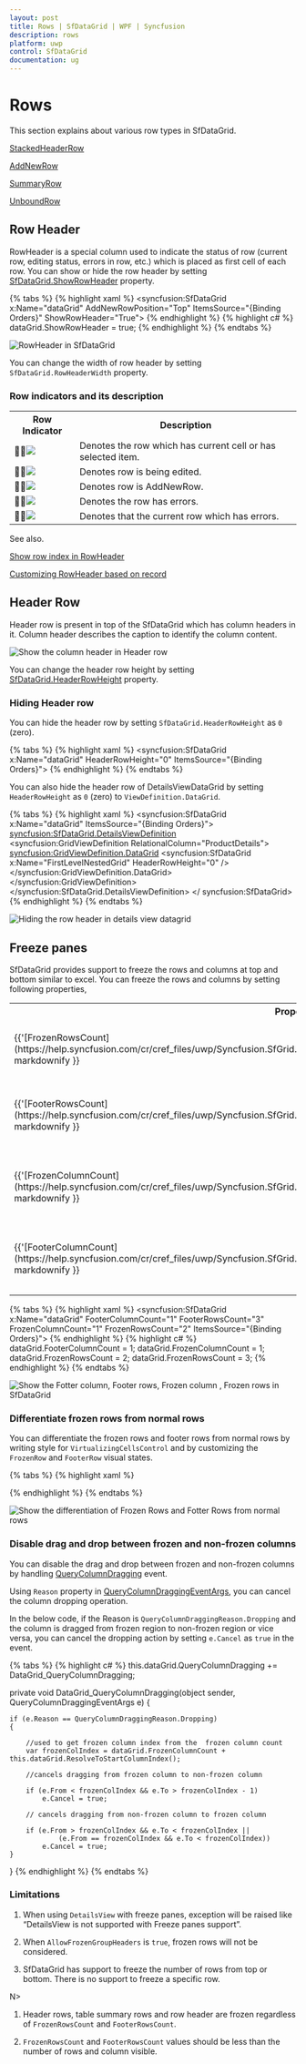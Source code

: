 ```yaml
---
layout: post
title: Rows | SfDataGrid | WPF | Syncfusion
description: rows
platform: uwp
control: SfDataGrid
documentation: ug
---
```




# Rows

This section explains about various row types in SfDataGrid.

[StackedHeaderRow](http://help.syncfusion.com/uwp/sfdatagrid/columns#stacked-headers)

[AddNewRow](http://help.syncfusion.com/uwp/sfdatagrid/data-manipulation#built-in-addnewrow)

[SummaryRow](https://help.syncfusion.com/uwp/sfdatagrid/summaries)

[UnboundRow](http://help.syncfusion.com/uwp/sfdatagrid/unbound-rows)

## Row Header

RowHeader is a special column used to indicate the status of row (current row, editing status, errors in row, etc.) which is placed as first cell of each row. You can show or hide the row header by setting [SfDataGrid.ShowRowHeader](https://help.syncfusion.com/cr/cref_files/uwp/Syncfusion.SfGrid.UWP~Syncfusion.UI.Xaml.Grid.SfGridBase~ShowRowHeader.html) property.

{% tabs %}
{% highlight xaml %}
<syncfusion:SfDataGrid x:Name="dataGrid"
                       AddNewRowPosition="Top"
                       ItemsSource="{Binding Orders}"
                       ShowRowHeader="True">
{% endhighlight %}
{% highlight c# %}
dataGrid.ShowRowHeader = true;
{% endhighlight %}
{% endtabs %}


![RowHeader in SfDataGrid](Rows_images/Rows_img1.png)

You can change the width of row header by setting `SfDataGrid.RowHeaderWidth` property.

### Row indicators and its description


<table>
<tr>
<th>
Row Indicator
</th>
<th>
Description
</th>
</tr>
<tr>
<td>
<img src="Rows_images/Rows_img2.png"/>
</td>
<td>
Denotes the row which has current cell or has selected item.
</td>
</tr>
<tr>
<td>
<img src="Rows_images/Rows_img3.png"/>
</td>
<td>
Denotes row is being edited. 
</td>
</tr>
<tr>
<td>
<img src="Rows_images/Rows_img4.png"/>
</td>
<td>
Denotes row is AddNewRow.
</td>
</tr>
<tr>
<td>
<img src="Rows_images/Rows_img5.png"/>
</td>
<td>
Denotes the row has errors. 
</td>
</tr>
<tr>
<td>
<img src="Rows_images/Rows_img6.png"/>
</td>
<td>
Denotes that the current row which has errors.
</td>
</tr>
</table>

See also.

[Show row index in RowHeader](http://help.syncfusion.com/uwp/sfdatagrid/styles-and-templates#styling-rowheader)

[Customizing RowHeader based on record](https://help.syncfusion.com/uwp/sfdatagrid/conditional-styling#row-header)

## Header Row

Header row is present in top of the SfDataGrid which has column headers in it. Column header describes the caption to identify the column content.

![Show the column header in Header row](Rows_images/Rows_img7.png)

You can change the header row height by setting [SfDataGrid.HeaderRowHeight](https://help.syncfusion.com/cr/cref_files/uwp/Syncfusion.SfGrid.UWP~Syncfusion.UI.Xaml.Grid.SfGridBase~HeaderRowHeight.html) property.

### Hiding Header row

You can hide the header row by setting `SfDataGrid.HeaderRowHeight` as `0` (zero).
 
{% tabs %}
{% highlight xaml %}
<syncfusion:SfDataGrid x:Name="dataGrid"
                       HeaderRowHeight="0"
                       ItemsSource="{Binding Orders}">
{% endhighlight %}
{% endtabs %}

You can also hide the header row of DetailsViewDataGrid by setting `HeaderRowHeight` as `0` (zero) to `ViewDefinition.DataGrid`.

{% tabs %}
{% highlight xaml %}
<syncfusion:SfDataGrid x:Name="dataGrid" ItemsSource="{Binding Orders}">
    <syncfusion:SfDataGrid.DetailsViewDefinition>
        <syncfusion:GridViewDefinition RelationalColumn="ProductDetails">
            <syncfusion:GridViewDefinition.DataGrid>
                <syncfusion:SfDataGrid x:Name="FirstLevelNestedGrid" HeaderRowHeight="0" />
            </syncfusion:GridViewDefinition.DataGrid>
        </syncfusion:GridViewDefinition>
    </syncfusion:SfDataGrid.DetailsViewDefinition>
</ syncfusion:SfDataGrid>
{% endhighlight %}
{% endtabs %}


![Hiding the row header in details view datagrid](Rows_images/Rows_img8.png)

## Freeze panes

SfDataGrid provides support to freeze the rows and columns at top and bottom similar to excel. You can freeze the rows and columns by setting following properties,

<table>
<tr>
<th>
Property Name
</th>
<th>
Description
</th>
</tr>
<tr>
<td>
{{'[FrozenRowsCount](https://help.syncfusion.com/cr/cref_files/uwp/Syncfusion.SfGrid.UWP~Syncfusion.UI.Xaml.Grid.SfDataGrid~FrozenRowsCount.html)'| markdownify }}
</td>
<td>
Set the frozen rows count at top of the SfDataGrid.
</td>
</tr>
<tr>
<td>
{{'[FooterRowsCount](https://help.syncfusion.com/cr/cref_files/uwp/Syncfusion.SfGrid.UWP~Syncfusion.UI.Xaml.Grid.SfDataGrid~FooterRowsCount.html)'| markdownify }}
</td>
<td>
Set the footer rows count at bottom of the SfDataGrid.
</td>
</tr>
<tr>
<td>
{{'[FrozenColumnCount](https://help.syncfusion.com/cr/cref_files/uwp/Syncfusion.SfGrid.UWP~Syncfusion.UI.Xaml.Grid.SfGridBase~FrozenColumnCount.html)'| markdownify }}
</td>
<td>
Set the frozen columns count in left side of the SfDataGrid. 
</td>
</tr>
<tr>
<td>
{{'[FooterColumnCount](https://help.syncfusion.com/cr/cref_files/uwp/Syncfusion.SfGrid.UWP~Syncfusion.UI.Xaml.Grid.SfGridBase~FooterColumnCount.html)'| markdownify }}
</td>
<td>
Set the frozen columns in right side of the SfDataGrid.
</td>
</tr>
</table>


{% tabs %}
{% highlight xaml %}
<syncfusion:SfDataGrid x:Name="dataGrid"
                       FooterColumnCount="1"
                       FooterRowsCount="3"
                       FrozenColumnCount="1"
                       FrozenRowsCount="2"
                       ItemsSource="{Binding Orders}">
{% endhighlight %}
{% highlight c# %}
dataGrid.FooterColumnCount = 1;
dataGrid.FrozenColumnCount = 1;
dataGrid.FrozenRowsCount = 2;
dataGrid.FrozenRowsCount = 3;
{% endhighlight %}
{% endtabs %}


![Show the Fotter column, Footer rows, Frozen column , Frozen rows in SfDataGrid](Rows_images/Rows_img9.png)

### Differentiate frozen rows from normal rows


You can differentiate the frozen rows and footer rows from normal rows by writing style for `VirtualizingCellsControl` and by customizing the `FrozenRow` and `FooterRow` visual states.

{% tabs %}
{% highlight xaml %}
<Style TargetType="syncfusion:VirtualizingCellsControl">
    <Setter Property="Background" Value="Transparent" />
    <Setter Property="BorderBrush" Value="Gray" />
    <Setter Property="BorderThickness" Value="0" />
    <Setter Property="RowHighlightBorderThickness" Value="0" />
    <Setter Property="Template">
        <Setter.Value>
            <ControlTemplate TargetType="syncfusion:VirtualizingCellsControl">
                <Grid>
                    <VisualStateManager.VisualStateGroups>
                        <VisualStateGroup x:Name="BorderStates">

                            <VisualState x:Name="NormalRow" />

                            <VisualState x:Name="FrozenRow">
                                <Storyboard BeginTime="0">

                                    <ObjectAnimationUsingKeyFrames BeginTime="0"
                                                                   Duration="1"
                                                                   Storyboard.TargetName="PART_RowBorder"
                                                                   Storyboard.TargetProperty="BorderThickness">

                                        <!--  Border Thickness for Frozen rows  -->
                                        <DiscreteObjectKeyFrame KeyTime="0" Value="0, 0, 0, 4" />

                                    </ObjectAnimationUsingKeyFrames>
                                </Storyboard>
                            </VisualState>

                            <VisualState x:Name="FooterRow">
                                <Storyboard BeginTime="0">
                                    <ObjectAnimationUsingKeyFrames BeginTime="0"
                                                                   Duration="1"
                                                                   Storyboard.TargetName="PART_RowBorder"
                                                                   Storyboard.TargetProperty="BorderThickness">

                                        <!--  Border Thickness for Footer rows  -->
                                        <DiscreteObjectKeyFrame KeyTime="0" Value="0, 4, 0, 0" />

                                    </ObjectAnimationUsingKeyFrames>

                                    <ObjectAnimationUsingKeyFrames BeginTime="0"
                                                                   Duration="1"
                                                                   Storyboard.TargetName="PART_RowBorder"
                                                                   Storyboard.TargetProperty="Margin">

                                        <DiscreteObjectKeyFrame KeyTime="0" Value="0, -1, 0, 0" />
                                    </ObjectAnimationUsingKeyFrames>

                                </Storyboard>
                            </VisualState>
                        </VisualStateGroup>
                    </VisualStateManager.VisualStateGroups>

                    <Border x:Name="PART_RowBorder"
                                    BorderBrush="{TemplateBinding BorderBrush}"
                                    BorderThickness="{TemplateBinding BorderThickness}" />

                    <Rectangle x:Name="PART_CurrentFocusRow"
                                       Margin="{TemplateBinding CurrentFocusBorderMargin}"
                                       Stroke="DarkGray"
                                       StrokeDashArray="3,3"
                                       StrokeThickness="1"
                                       Visibility="{TemplateBinding CurrentFocusRowVisibility}" />

                    <Rectangle x:Name="PART_RowBackgroundClipRect" Fill="{TemplateBinding Background}" />

                    <Border x:Name="PART_RowSelectionBorder"
                                    Background="{TemplateBinding RowSelectionBrush}"
                                    Visibility="{TemplateBinding SelectionBorderVisiblity}" />

                    <Border x:Name="PART_RowHighlightBorder"
                                    Margin="1"
                                    Background="{TemplateBinding RowHoverBackgroundBrush}"
                                    BorderBrush="{TemplateBinding RowHoverBackgroundBrush}"
                                    BorderThickness="{TemplateBinding RowHighlightBorderThickness}"
                                    Visibility="{TemplateBinding HighlightSelectionBorderVisiblity}" />

                    <Border BorderBrush="{TemplateBinding BorderBrush}" BorderThickness="{TemplateBinding BorderThickness}">

                        <ContentPresenter />
                    </Border>
                </Grid>
            </ControlTemplate>
        </Setter.Value>
    </Setter>
</Style>
{% endhighlight %}
{% endtabs %}


![Show the differentiation of Frozen Rows and Fotter Rows from normal rows](Rows_images/Rows_img10.png)

### Disable drag and drop between frozen and non-frozen columns

You can disable the drag and drop between frozen and non-frozen columns by handling [QueryColumnDragging](https://help.syncfusion.com/cr/cref_files/uwp/Syncfusion.SfGrid.UWP~Syncfusion.UI.Xaml.Grid.SfDataGrid~QueryColumnDragging_EV.html) event.

Using `Reason` property in [QueryColumnDraggingEventArgs](https://help.syncfusion.com/cr/cref_files/uwp/Syncfusion.SfGrid.UWP~Syncfusion.UI.Xaml.Grid.QueryColumnDraggingEventArgs.html), you can cancel the column dropping operation.
 
In the below code, if the Reason is `QueryColumnDraggingReason.Dropping` and the column is dragged from frozen region to non-frozen region or vice versa, you can cancel the dropping action by setting `e.Cancel` as `true` in the event.

{% tabs %}
{% highlight c# %}
this.dataGrid.QueryColumnDragging += DataGrid_QueryColumnDragging;

private void DataGrid_QueryColumnDragging(object sender, QueryColumnDraggingEventArgs e)
{
 
    if (e.Reason == QueryColumnDraggingReason.Dropping)
    {
 
        //used to get frozen column index from the  frozen column count
        var frozenColIndex = dataGrid.FrozenColumnCount + this.dataGrid.ResolveToStartColumnIndex();
                                            
        //cancels dragging from frozen column to non-frozen column
 
        if (e.From < frozenColIndex && e.To > frozenColIndex - 1)
            e.Cancel = true;
            
        // cancels dragging from non-frozen column to frozen column
 
        if (e.From > frozenColIndex && e.To < frozenColIndex ||
                (e.From == frozenColIndex && e.To < frozenColIndex))
            e.Cancel = true;
    }
}
{% endhighlight %}
{% endtabs %}

### Limitations

1. When using `DetailsView` with freeze panes, exception will be raised like “DetailsView is not supported with Freeze panes support”.

2. When `AllowFrozenGroupHeaders` is `true`, frozen rows will not be considered.

3. SfDataGrid has support to freeze the number of rows from top or bottom. There is no support to freeze a specific row.

N> 

1. Header rows, table summary rows and row header are frozen regardless of `FrozenRowsCount` and `FooterRowsCount`.

2. `FrozenRowsCount` and `FooterRowsCount` values should be less than the number of rows and column visible.
